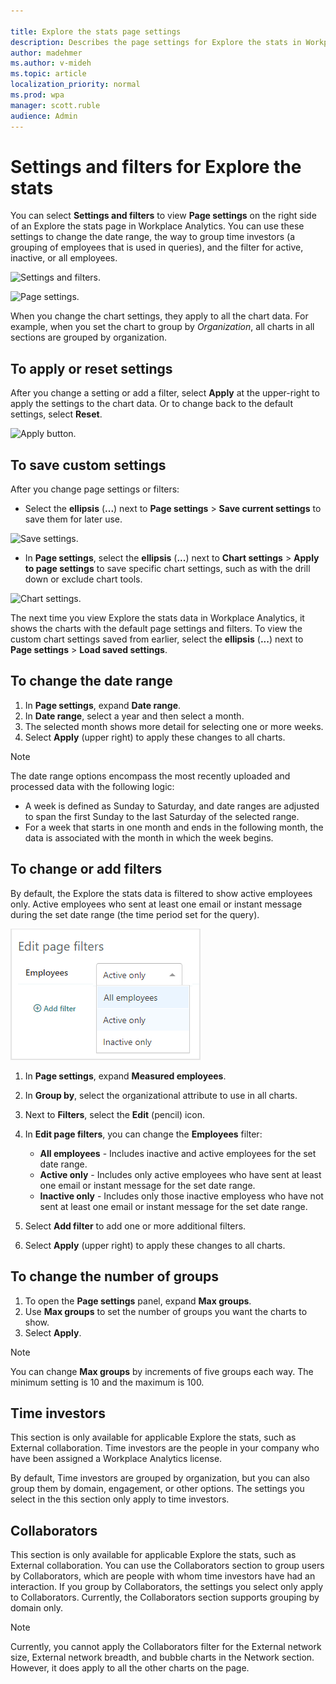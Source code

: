 ```yaml
---

title: Explore the stats page settings
description: Describes the page settings for Explore the stats in Workplace Analytics
author: madehmer
ms.author: v-mideh
ms.topic: article
localization_priority: normal 
ms.prod: wpa
manager: scott.ruble
audience: Admin
---
```


# Settings and filters for Explore the stats

You can select **Settings and filters** to view **Page settings** on the right side of an Explore the stats page in Workplace Analytics. You can use these settings to change the date range, the way to group time investors (a grouping of employees that is used in queries), and the filter for active, inactive, or all employees.

![Settings and filters.](../images/wpa/use/settings-and-filters-2.png)

![Page settings.](../Images/WpA/Overview/page-settings.png)

When you change the chart settings, they apply to all the chart data. For example, when you set the chart to group by *Organization*, all charts in all sections are grouped by organization.

## To apply or reset settings

After you change a setting or add a filter, select **Apply** at the upper-right to apply the settings to the chart data. Or to change back to the default settings, select **Reset**.

![Apply button.](../images/wpa/use/apply-reset.png)

## To save custom settings

After you change page settings or filters:

* Select the **ellipsis** (**...**) next to **Page settings** > **Save current settings** to save them for later use.

![Save settings.](../images/wpa/use/save-page-settings.png)

* In **Page settings**, select the **ellipsis** (**...**) next to **Chart settings** > **Apply to page settings** to save specific chart settings, such as with the drill down or exclude chart tools.

![Chart settings.](../images/wpa/use/chart-settings.png)

The next time you view Explore the stats data in Workplace Analytics, it shows the charts with the default page settings and filters. To view the custom chart settings saved from earlier, select the **ellipsis** (**...**) next to **Page settings** > **Load saved settings**.

## To change the date range

1. In **Page settings**, expand **Date range**.
2. In **Date range**, select a year and then select a month.
3. The selected month shows more detail for selecting one or more weeks.
4. Select **Apply** (upper right) to apply these changes to all charts.

>[!Note]
>The date range options encompass the most recently uploaded and processed data with the following logic:
>
>* A week is defined as Sunday to Saturday, and date ranges are adjusted to span the first Sunday to the last Saturday of the selected range.
>* For a week that starts in one month and ends in the following month, the data is associated with the month in which the week begins.

## To change or add filters

By default, the Explore the stats data is filtered to show active employees only. Active employees who sent at least one email or instant message during the set date range (the time period set for the query).

![Employee page filter.](../images/wpa/use/explore-filter.png)

1. In **Page settings**, expand **Measured employees**.
2. In **Group by**, select the organizational attribute to use in all charts.
3. Next to **Filters**, select the **Edit** (pencil) icon.  
4. In **Edit page filters**, you can change the **Employees** filter:

   * **All employees** - Includes inactive and active employees for the set date range.
   * **Active only** - Includes only active employees who have sent at least one email or instant message for the set date range.
   * **Inactive only** - Includes only those inactive employess who have not sent at least one email or instant message for the set date range.

5. Select **Add filter** to add one or more additional filters.
6. Select **Apply** (upper right) to apply these changes to all charts.

## To change the number of groups

1. To open the **Page settings** panel, expand **Max groups**.
2. Use **Max groups** to set the number of groups you want the charts to show.  
3. Select **Apply**.

>[!Note]
>You can change **Max groups** by increments of five groups each way. The minimum setting is 10 and the maximum is 100.

## Time investors

This section is only available for applicable Explore the stats, such as External collaboration. Time investors are the people in your company who have been assigned a Workplace Analytics license.

By default, Time investors are grouped by organization, but you can also group them by domain, engagement, or other options. The settings you select in the this section only apply to time investors.

## Collaborators

This section is only available for applicable Explore the stats, such as External collaboration. You can use the Collaborators section to group users by Collaborators, which are people with whom time investors have had an interaction. If you group by Collaborators, the settings you select only apply to Collaborators. Currently, the Collaborators section supports grouping by domain only.

>[!Note]
>Currently, you cannot apply the Collaborators filter for the External network size, External network breadth, and bubble charts in the Network section. However, it does apply to all the other charts on the page.
